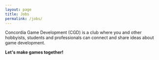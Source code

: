 ```yaml
---
layout: page
title: Jobs
permalink: /jobs/
---
```


Concordia Game Development (CGD) is a club where you and other hobbyists, students and professionals can connect and share ideas about game development.

**Let's make games together!**
